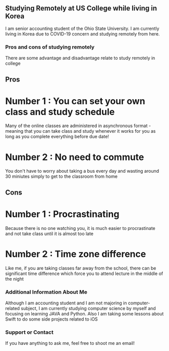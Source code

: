 ## Studying Remotely at US College while living in Korea

I am senior accounting student of the Ohio State University. I am currently living in Korea due to COVID-19 concern and studying remotely from here.

### Pros and cons of studying remotely

There are some advantage and disadvantage relate to study remotely in college

## Pros
# Number 1 : You can set your own class and study schedule
Many of the online classes are administered in asynchronous format - meaning that you can take class and study whenever it works for you as long as you complete everything before due date!

# Number 2 : No need to commute
You don't have to worry about taking a bus every day and wasting around 30 miniutes simply to get to the classroom from home

## Cons
# Number 1 : Procrastinating
Because there is no one watching you, it is much easier to procrastinate and not take class until it is almost too late

# Number 2 : Time zone difference
Like me, if you are taking classes far away from the school, there can be significant time difference which force you to attend lecture in the middle of the night

### Additional Information About Me
Although I am accounting student and I am not majoring in computer-related subject, I am currently studying computer science by myself and focusing on learning JAVA and Python. Also I am taking some lessons about Swift to do some side projects related to iOS

### Support or Contact
If you have anything to ask me, feel free to shoot me an email!
